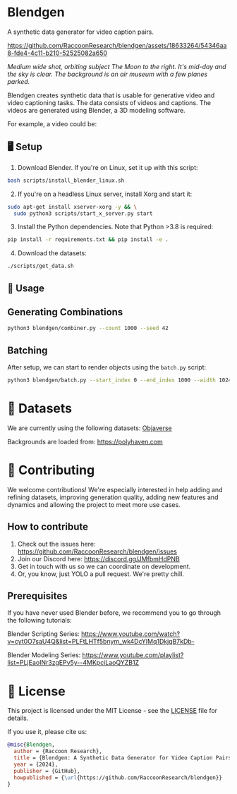 # Blendgen
A synthetic data generator for video caption pairs.

https://github.com/RaccoonResearch/blendgen/assets/18633264/54346aa8-fde4-4c11-b210-52525082a650

*Medium wide shot, orbiting subject The Moon to the right. It's mid-day and the sky is clear. The background is an air museum with a few planes parked.*

Blendgen creates synthetic data that is usable for generative video and video captioning tasks. The data consists of videos and captions. The videos are generated using Blender, a 3D modeling software.

For example, a video could be:

## 🖥️ Setup

1. Download Blender. If you're on Linux, set it up with this script:

```bash
bash scripts/install_blender_linux.sh
```

2. If you're on a headless Linux server, install Xorg and start it:

```bash
sudo apt-get install xserver-xorg -y && \
  sudo python3 scripts/start_x_server.py start
```

3. Install the Python dependencies. Note that Python >3.8 is required:

```bash
pip install -r requirements.txt && pip install -e .
```

4. Download the datasets:
```bash
./scripts/get_data.sh
```

## 📸 Usage

## Generating Combinations

```bash
python3 blendgen/combiner.py --count 1000 --seed 42
```

## Batching

After setup, we can start to render objects using the `batch.py` script:

```bash
python3 blendgen/batch.py --start_index 0 --end_index 1000 --width 1024 --height 576
```

# 📁 Datasets

We are currently using the following datasets:
[Objaverse](https://huggingface.co/datasets/allenai/objaverse)

Backgrounds are loaded from:
https://polyhaven.com

# 🦝 Contributing

We welcome contributions! We're especially interested in help adding and refining datasets, improving generation quality, adding new features and dynamics and allowing the project to meet more use cases.

## How to contribute

1. Check out the issues here: https://github.com/RaccoonResearch/blendgen/issues
2. Join our Discord here: https://discord.gg/JMfbmHdPNB
3. Get in touch with us so we can coordinate on development.
4. Or, you know, just YOLO a pull request. We're pretty chill.

## Prerequisites

If you have never used Blender before, we recommend you to go through the following tutorials:

Blender Scripting Series:
https://www.youtube.com/watch?v=cyt0O7saU4Q&list=PLFtLHTf5bnym_wk4DcYIMq1DkjqB7kDb-

Blender Modeling Series:
https://www.youtube.com/playlist?list=PLjEaoINr3zgEPv5y--4MKpciLaoQYZB1Z

# 📜 License

This project is licensed under the MIT License - see the [LICENSE](LICENSE) file for details.

If you use it, please cite us:

```bibtex
@misc{Blendgen,
  author = {Raccoon Research},
  title = {Blendgen: A Synthetic Data Generator for Video Caption Pairs},
  year = {2024},
  publisher = {GitHub},
  howpublished = {\url{https://github.com/RaccoonResearch/blendgen}}
}
```
